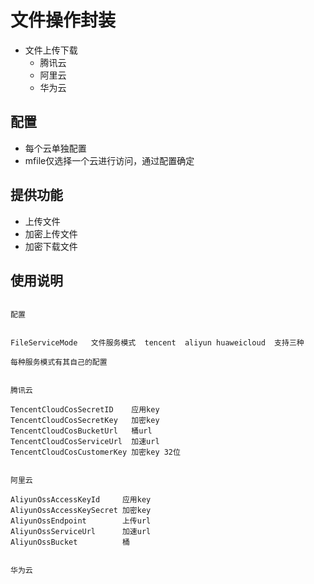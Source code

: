 # 文件操作封装


- 文件上传下载
  - 腾讯云
  - 阿里云
  - 华为云


## 配置

- 每个云单独配置
- mfile仅选择一个云进行访问，通过配置确定


## 提供功能

- 上传文件
- 加密上传文件
- 加密下载文件



## 使用说明

```

配置


FileServiceMode   文件服务模式  tencent  aliyun huaweicloud  支持三种

每种服务模式有其自己的配置


腾讯云

TencentCloudCosSecretID    应用key
TencentCloudCosSecretKey   加密key
TencentCloudCosBucketUrl   桶url
TencentCloudCosServiceUrl  加速url
TencentCloudCosCustomerKey 加密key 32位


阿里云

AliyunOssAccessKeyId     应用key
AliyunOssAccessKeySecret 加密key
AliyunOssEndpoint        上传url
AliyunOssServiceUrl      加速url
AliyunOssBucket          桶


华为云




```











